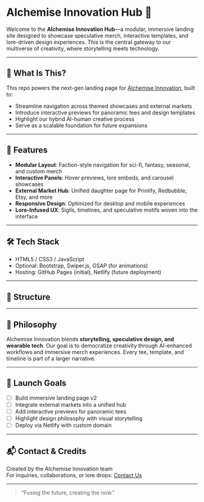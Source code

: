 


# Alchemise Innovation Hub 🚀

Welcome to the **Alchemise Innovation Hub**—a modular, immersive landing site designed to showcase speculative merch, interactive templates, and lore-driven design experiences. This is the central gateway to our multiverse of creativity, where storytelling meets technology.

---

## 🌌 What Is This?

This repo powers the next-gen landing page for [Alchemise Innovation](https://launchlinks.com/AlchemiseInnovation), built to:
- Streamline navigation across themed showcases and external markets
- Introduce interactive previews for panoramic tees and design templates
- Highlight our hybrid AI-human creative process
- Serve as a scalable foundation for future expansions

---

## 🧩 Features

- **Modular Layout**: Faction-style navigation for sci-fi, fantasy, seasonal, and custom merch
- **Interactive Panels**: Hover previews, lore embeds, and carousel showcases
- **External Market Hub**: Unified daughter page for Printify, Redbubble, Etsy, and more
- **Responsive Design**: Optimized for desktop and mobile experiences
- **Lore-Infused UX**: Sigils, timelines, and speculative motifs woven into the interface

---

## 🛠️ Tech Stack

- HTML5 / CSS3 / JavaScript
- Optional: Bootstrap, Swiper.js, GSAP (for animations)
- Hosting: GitHub Pages (initial), Netlify (future deployment)

---

## 📁 Structure


---

## 🧠 Philosophy

Alchemise Innovation blends **storytelling, speculative design, and wearable tech**. Our goal is to democratize creativity through AI-enhanced workflows and immersive merch experiences. Every tee, template, and timeline is part of a larger narrative.

---

## 🚀 Launch Goals

- [ ] Build immersive landing page v2
- [ ] Integrate external markets into a unified hub
- [ ] Add interactive previews for panoramic tees
- [ ] Highlight design philosophy with visual storytelling
- [ ] Deploy via Netlify with custom domain

---

## 📬 Contact & Credits

Created by the Alchemise Innovation team  
For inquiries, collaborations, or lore drops: [Contact Us](https://launchlinks.com/AlchemiseInnovation)

---

> “Fusing the future, creating the now.”




